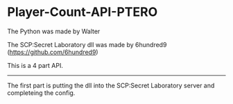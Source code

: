 # Player-Count-API-PTERO

The Python was made by Walter

The SCP:Secret Laboratory dll was made by 6hundred9 (https://github.com/6hundred9)
 
 
 
 
This is a 4 part API.

-----------------

The first part is putting the dll into the SCP:Secret Laboratory server and completeing the config.
